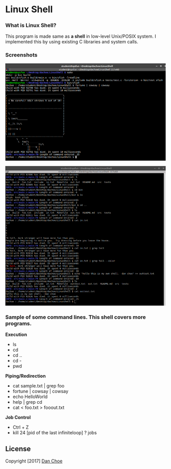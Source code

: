 # Linux Shell

### What is Linux Shell?
This program is made same as **a shell** in low-level Unix/POSIX system.
I implemented this by using existing C libraries and system calls.

### Screenshots

![screenshot1](https://github.com/dan-choe/LinuxShell/blob/master/screenshot1.png "LinuxShell 1")

![screenshot2](https://github.com/dan-choe/LinuxShell/blob/master/screenshot2.png "LinuxShell 2")


### Sample of some command lines. This shell covers more programs.
**Execution**
* ls
* cd
* cd ..
* cd -
* pwd

**Piping/Redirection**
* cat sample.txt | grep foo
* fortune | cowsay | cowsay
* echo HelloWorld
* help | grep cd
* cat < foo.txt > fooout.txt

**Job Control**
* Ctrl + Z
* kill 24 [pid of the last infiniteloop] ? jobs

## License
Copyright [2017] [Dan Choe](https://github.com/dan-choe)
